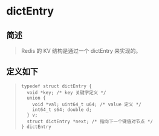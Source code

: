 # dictEntry

## 简述

> Redis 的 KV 结构是通过一个 dictEntry 来实现的。

## 定义如下

> ```
> typedef struct dictEntry {
>   void *key; /* key 关键字定义 */
>   union {
>     void *val; uint64_t u64; /* value 定义 */
>     int64_t s64; double d;
>   } v;
>   struct dictEntry *next; /* 指向下一个键值对节点 */
> } dictEntry
> ```



